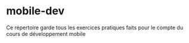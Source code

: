 # mobile-dev
Ce répertoire garde tous les exercices pratiques faits pour le compte du cours de développement mobile
